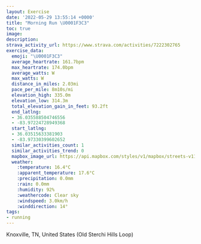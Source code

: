 ```yaml
---
layout: Exercise
date: '2022-05-29 13:55:14 +0000'
title: "Morning Run \U0001F3C3"
toc: true
image:
description:
strava_activity_url: https://www.strava.com/activities/7222302765
exercise_data:
  emoji: "\U0001F3C3"
  average_heartrate: 161.7bpm
  max_heartrate: 174.0bpm
  average_watts: W
  max_watts: W
  distance_in_miles: 2.03mi
  pace_per_mile: 8m10s/mi
  elevation_high: 335.0m
  elevation_low: 314.3m
  total_elevation_gain_in_feet: 93.2ft
  end_latlng:
  - 36.035588504746556
  - -83.97224728949368
  start_latlng:
  - 36.03515633381903
  - -83.97330399602652
  similar_activities_count: 1
  similar_activities_trend: 0
  mapbox_image_url: https://api.mapbox.com/styles/v1/mapbox/streets-v11/static/path-5+787af2-1.0(ub%7DzEd%60p_O%3F%7C%40H%7C%40ZxALlAZlBHr%40RdAN%60%40Zh%40fBnCTj%40GNgA%7C%40c%40x%40Kb%40Ed%40%40b%40Nr%40xAdEr%40bBj%40~%40%7C%40lBb%40v%40VVLHTHd%40Bf%40GRITS%5Ew%40Jm%40%40%5B%3Fe%40e%40gC%5DsAo%40%7DDWsAMa%40m%40cA%7DAeCQSO%40m%40n%40KBICMOYe%40IWSS%5Bk%40UYIEIFc%40l%40gDjDWLQ%40UEIIaDcFu%40uAe%40iAQq%40g%40gA_%40mAc%40%7D%40w%40cAWk%40q%40cAYo%40m%40%7D%40k%40cAgDmFm%40iASk%40E_%40%40k%40Hi%40DGHCbEd%40X%3F%5CIPItAcAl%40Yl%40M~%40G%5E%40%60%40FJDVVb%40r%40pF~M),pin-s-s+e5b22e(-83.97331,36.03515),pin-s-f+89ae00(-83.97225000000003,36.035579999999996)/auto/800x800?access_token=pk.eyJ1Ijoiam9zaGJlY2ttYW4iLCJhIjoiY205eWR2aDd1MWZ6djJrbXc4a3M0bWZleiJ9.XiG9OWkNcZk2QzjJbxLB4A
  weather:
    :temperature: 16.4°C
    :apparent_temperature: 17.6°C
    :precipitation: 0.0mm
    :rain: 0.0mm
    :humidity: 92%
    :weathercode: Clear sky
    :windspeed: 3.0km/h
    :winddirection: 14°
tags:
- running
---
```

Knoxville, TN, United States (Old Sterchi Hills Loop)
